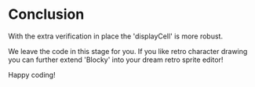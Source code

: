 # Conclusion

With the extra verification in place the 'displayCell' is more robust.

We leave the code in this stage for you. If you like retro character drawing you can further extend 'Blocky' into your dream retro sprite editor!

Happy coding!
